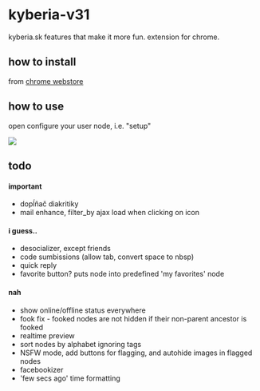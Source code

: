 kyberia-v31
===========

kyberia.sk features that make it more fun. extension for chrome.


## how to install
from <a href="https://chrome.google.com/webstore/detail/kyberia-v31-features/icjomacohfdgbijhlhkhfomoeolncgia">chrome webstore</a>


## how to use
open configure your user node, i.e. "setup"

<img src="https://raw.github.com/idpsycho/kyberia-v31/master/kyberia-v31.png">


## todo
#### important
- dopĺňač diakritiky
- mail enhance, filter_by ajax load when clicking on icon

#### i guess..
- desocializer, except friends
- code sumbissions (allow tab, convert space to nbsp)
- quick reply
- favorite button? puts node into predefined 'my favorites' node

#### nah
- show online/offline status everywhere
- fook fix - fooked nodes are not hidden if their non-parent ancestor is fooked
- realtime preview
- sort nodes by alphabet ignoring tags
- NSFW mode, add buttons for flagging, and autohide images in flagged nodes
- facebookizer
- 'few secs ago' time formatting



